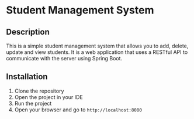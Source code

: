 # Student Management System

## Description

This is a simple student management system that allows you to add, delete, update and view students. It is a web application that uses a RESTful API to communicate with the server using Spring Boot. 

## Installation

1. Clone the repository
2. Open the project in your IDE
3. Run the project
4. Open your browser and go to `http://localhost:8080`

